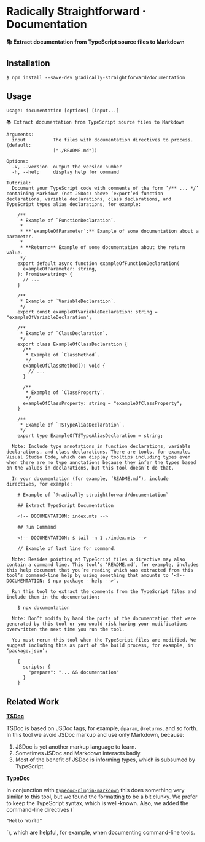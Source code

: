 # Radically Straightforward · Documentation

**📚 Extract documentation from TypeScript source files to Markdown**

## Installation

```console
$ npm install --save-dev @radically-straightforward/documentation
```

## Usage

<!-- DOCUMENTATION START: $ node ./build/index.mjs --help -->

```
Usage: documentation [options] [input...]

📚 Extract documentation from TypeScript source files to Markdown

Arguments:
  input          The files with documentation directives to process. (default:
                 ["./README.md"])

Options:
  -V, --version  output the version number
  -h, --help     display help for command

Tutorial:
  Document your TypeScript code with comments of the form ‘/** ... */’ containing Markdown (not JSDoc) above ‘export’ed function declarations, variable declarations, class declarations, and TypeScript types alias declarations, for example:

    /**
     * Example of `FunctionDeclaration`.
     *
     * **`exampleOfParameter`:** Example of some documentation about a parameter.
     *
     * **Return:** Example of some documentation about the return value.
     */
    export default async function exampleOfFunctionDeclaration(
      exampleOfParameter: string,
    ): Promise<string> {
      // ...
    }

    /**
     * Example of `VariableDeclaration`.
     */
    export const exampleOfVariableDeclaration: string = "exampleOfVariableDeclaration";

    /**
     * Example of `ClassDeclaration`.
     */
    export class ExampleOfClassDeclaration {
      /**
       * Example of `ClassMethod`.
       */
      exampleOfClassMethod(): void {
        // ...
      }
    
      /**
       * Example of `ClassProperty`.
       */
      exampleOfClassProperty: string = "exampleOfClassProperty";
    }

    /**
     * Example of `TSTypeAliasDeclaration`.
     */
    export type ExampleOfTSTypeAliasDeclaration = string;
    
  Note: Include type annotations in function declarations, variable declarations, and class declarations. There are tools, for example, Visual Studio Code, which can display tooltips including types even when there are no type annotations because they infer the types based on the values in declarations, but this tool doesn’t do that.

  In your documentation (for example, ‘README.md’), include directives, for example:

    # Example of `@radically-straightforward/documentation`

    ## Extract TypeScript Documentation

    <!-- DOCUMENTATION: index.mts -->

    ## Run Command

    <!-- DOCUMENTATION: $ tail -n 1 ./index.mts -->

    // Example of last line for command.

  Note: Besides pointing at TypeScript files a directive may also contain a command line. This tool’s ‘README.md’, for example, includes this help document that you’re reading which was extracted from this tool’s command-line help by using something that amounts to ‘<!-- DOCUMENTATION: $ npx package --help -->’.

  Run this tool to extract the comments from the TypeScript files and include them in the documentation:

    $ npx documentation

  Note: Don’t modify by hand the parts of the documentation that were generated by this tool or you would risk having your modifications overwritten the next time you run the tool.

  You must rerun this tool when the TypeScript files are modified. We suggest including this as part of the build process, for example, in ‘package.json’:

    {
      scripts: {
        "prepare": "... && documentation"
      }
    }
```

<!-- DOCUMENTATION END: $ node ./build/index.mjs --help -->

## Related Work

**[TSDoc](https://tsdoc.org/)**

TSDoc is based on JSDoc tags, for example, `@param`, `@returns`, and so forth. In this tool we avoid JSDoc markup and use only Markdown, because:

1. JSDoc is yet another markup language to learn.
2. Sometimes JSDoc and Markdown interacts badly.
3. Most of the benefit of JSDoc is informing types, which is subsumed by TypeScript.

**[TypeDoc](https://typedoc.org/)**

In conjunction with [`typedoc-plugin-markdown`](https://www.npmjs.com/package/typedoc-plugin-markdown) this does something very similar to this tool, but we found the formatting to be a bit clunky. We prefer to keep the TypeScript syntax, which is well-known. Also, we added the command-line directives (`<!-- DOCUMENTATION START: $ echo "Hello World" -->

```
"Hello World"
```

<!-- DOCUMENTATION END: $ echo "Hello World" -->`), which are helpful, for example, when documenting command-line tools.
